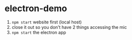 # electron-demo

1. `npm start` website first (local host)
2. close it out so you don't have 2 things accessing the mic
3. `npm start` the electron app
